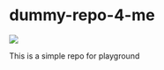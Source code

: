 # dummy-repo-4-me

![](https://www.pngkey.com/png/full/666-6663236_blue-header-png-6-png-image-blue.png)

This is a simple repo for playground 
